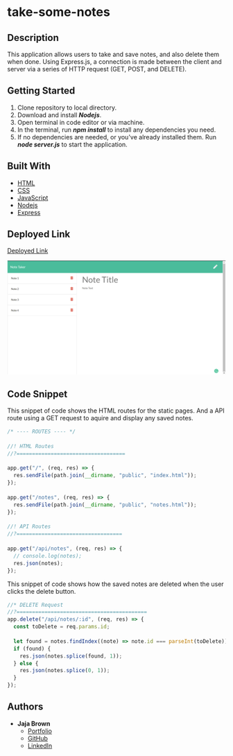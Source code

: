 # take-some-notes

## Description

This application allows users to take and save notes, and also delete them when done. Using Express.js, a connection is made between the client and server via a series of HTTP request (GET, POST, and DELETE).

## Getting Started

1. Clone repository to local directory.
2. Download and install **_Nodejs_**.
3. Open terminal in code editor or via machine.
4. In the terminal, run **_npm install_** to install any dependencies you need.
5. If no dependencies are needed, or you've already installed them. Run **_node server.js_** to start the application.

## Built With

- [HTML](https://developer.mozilla.org/en-US/docs/Web/HTML)
- [CSS](https://developer.mozilla.org/en-US/docs/Web/CSS)
- [JavaScript](https://developer.mozilla.org/en-US/docs/Web/JavaScript)
- [Nodejs](https://nodejs.org/)
- [Express]()

## Deployed Link

[Deployed Link](https://still-reaches-23584.herokuapp.com/)

![app image](./note-taker.png)

## Code Snippet

This snippet of code shows the HTML routes for the static pages. And a API route using a GET request to aquire and display any saved notes.

```javascript
/* ---- ROUTES ---- */

//! HTML Routes
//?===================================

app.get("/", (req, res) => {
  res.sendFile(path.join(__dirname, "public", "index.html"));
});

app.get("/notes", (req, res) => {
  res.sendFile(path.join(__dirname, "public", "notes.html"));
});

//! API Routes
//?==================================

app.get("/api/notes", (req, res) => {
  // console.log(notes);
  res.json(notes);
});
```

This snippet of code shows how the saved notes are deleted when the user clicks the delete button.

```javascript
//* DELETE Request
//?==========================================
app.delete("/api/notes/:id", (req, res) => {
  const toDelete = req.params.id;

  let found = notes.findIndex((note) => note.id === parseInt(toDelete));
  if (found) {
    res.json(notes.splice(found, 1));
  } else {
    res.json(notes.splice(0, 1));
  }
});
```

## Authors

- **Jaja Brown**
  - [Portfolio](https://chee-codes.github.io/portfolio/)
  - [GitHub](https://github.com/chee-codes)
  - [LinkedIn](https://www.linkedin.com/in/jaja-b-a42261201/)

